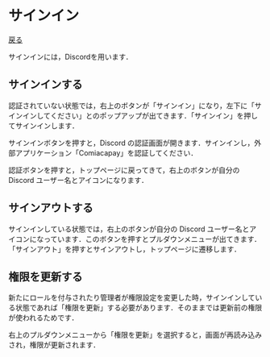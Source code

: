 # サインイン

[戻る](index.md)

サインインには，Discordを用います．

## サインインする

認証されていない状態では，右上のボタンが「サインイン」になり，左下に「サインインしてください」とのポップアップが出てきます．「サインイン」を押してサインインします．

サインインボタンを押すと，Discord の認証画面が開きます．サインインし，外部アプリケーション「Comiacapay」を認証してください．

認証ボタンを押すと，トップページに戻ってきて，右上のボタンが自分の Discord ユーザー名とアイコンになります．

## サインアウトする

サインインしている状態では，右上のボタンが自分の Discord ユーザー名とアイコンになっています．このボタンを押すとプルダウンメニューが出てきます．「サインアウト」を押すとサインアウトし，トップページに遷移します．

## 権限を更新する

新たにロールを付与されたり管理者が権限設定を変更した時，サインインしている状態であれば「権限を更新」する必要があります．そのままでは更新前の権限が使われるためです．

右上のプルダウンメニューから「権限を更新」を選択すると，画面が再読み込みされ，権限が更新されます．
